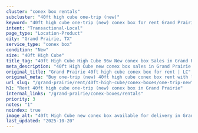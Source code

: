 ```yaml
---
cluster: "conex box rentals"
subcluster: "40ft high cube one-trip (new)"
keyword: "40ft high cube one-trip (new) conex box for rent Grand Prairie, TX"
intent: "Transactional-Local"
page_type: "Location-Product"
city: "Grand Prairie, TX"
service_type: "conex box"
condition: "New"
size: "40ft High Cube"
title_tag: "40ft High Cube High Cube 96w New conex box Sales in Grand Prairie | LC Container"
meta_description: "40ft High Cube new conex box sales in Grand Prairie. High cube containers with extra height. Fast delivery, competitive pricing. Serving conex boxes area. Quote ID: 1ZL. Call (214) 524-4168 for your free quote today."
original_title: "Grand Prairie 40ft high cube conex box for rent | LC"
original_meta: "Buy one-trip (new) 40ft high cube conex box rent with local delivery in Grand Prairie, TX. LC Container — local Since 2003. Request a fast quote today."
url_slug: "/grand-prairie/rent/40ft-high-cube/conex-boxes/one-trip-new"
h1: "Rent 40ft high cube one-trip (new) conex box in Grand Prairie"
internal_links: "/grand-prairie/conex-boxes/rentals"
priority: 3
notes: "1"
noindex: true
image_alt: "40ft High Cube new conex box available for delivery in Grand Prairie"
last_updated: "2025-10-20"
---
```


<!-- TODO: Add unique city/inventory copy, images, and internal links here. -->
